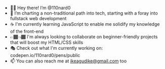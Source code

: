 - 👋🏽 Hey there! I’m @110nard0
- 🎡 I’m charting a non-traditional path into tech, starting with a foray into fullstack web development
- ☕ I'm currently learning JavaScript to enable me solidify my knowledge of the front-end
- 👉🏾👈🏾 I'm always looking to collaborate on beginner-friendly projects that will boost my HTML/CSS skills
- 🎭 Check out what I'm currently working on: codepen.io/110nard0/pens/public
- 📫 You can also reach me at ikeagudike@gmail.com too

<!---
110nard0/110nard0 is a ✨ special ✨ repository because its `README.md` (this file) appears on your GitHub profile.
You can click the Preview link to take a look at your changes.
--->
